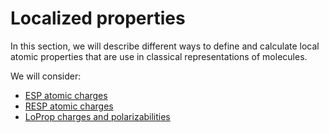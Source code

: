 # Localized properties

In this section, we will describe different ways to define and calculate local atomic properties that are use in classical representations of molecules. 

We will consider:

- [ESP atomic charges](sec:esp_charges)
- [RESP atomic charges](sec:resp_charges)
- [LoProp charges and polarizabilities](sec:loprop)
